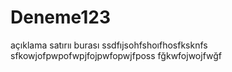 # Deneme123
açıklama satırıı burası 
ssdfıjsohfshoıfhosfksknfs
sfkowjofpwpofwpjfojpwfopwjfposs
fğkwfojwojfwğf

